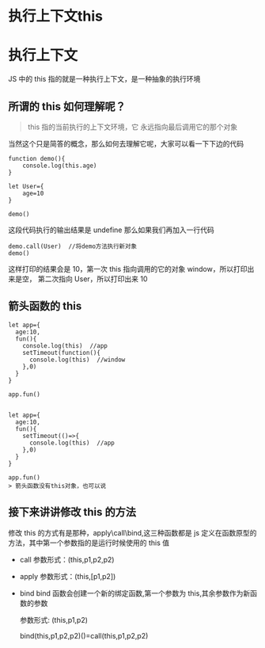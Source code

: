# 执行上下文this

# 执行上下文

JS 中的 this 指的就是一种执行上下文，是一种抽象的执行环境

## 所谓的 this 如何理解呢？

> this 指的当前执行的上下文环境，它 永远指向最后调用它的那个对象

当然这个只是简答的概念，那么如何去理解它呢，大家可以看一下下边的代码

```
function demo(){
    console.log(this.age)
}

let User={
    age=10
}

demo()
```

这段代码执行的输出结果是 undefine
那么如果我们再加入一行代码

```
demo.call(User)  //将demo方法执行新对象
demo()
```

这样打印的结果会是 10，第一次 this 指向调用的它的对象 window，所以打印出来是空，
第二次指向 User，所以打印出来 10

## 箭头函数的 this

```
let app={
  age:10,
  fun(){
    console.log(this)  //app
    setTimeout(function(){
      console.log(this)  //window
    },0)
  }
}

app.fun()


let app={
  age:10,
  fun(){
    setTimeout(()=>{
      console.log(this)  //app
    },0)
  }
}

app.fun()
> 箭头函数没有this对象，也可以说

```

## 接下来讲讲修改 this 的方法

修改 this 的方式有是那种，apply\call\bind,这三种函数都是 js 定义在函数原型的方法，其中第一个参数指的是运行时候使用的 this 值

- call
  参数形式：(this,p1,p2,p2)
- apply
  参数形式：(this,[p1,p2])
- bind
  bind 函数会创建一个新的绑定函数,第一个参数为 this,其余参数作为新函数的参数

  参数形式: (this,p1,p2)
  
  bind(this,p1,p2,p2)()=call(this,p1,p2,p2)
